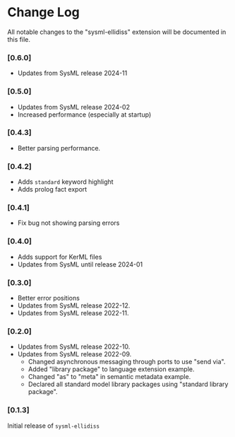 # Change Log

All notable changes to the "sysml-ellidiss" extension will be documented in this file.

### [0.6.0]

- Updates from SysML release 2024-11

### [0.5.0]

- Updates from SysML release 2024-02
- Increased performance (especially at startup)

### [0.4.3]

- Better parsing performance. 

### [0.4.2]

- Adds `standard` keyword highlight
- Adds prolog fact export

### [0.4.1]

- Fix bug  not showing parsing errors

### [0.4.0]

- Adds support for KerML files
- Updates from SysML until release 2024-01 

### [0.3.0]

- Better error positions
- Updates from SysML release 2022-12.
- Updates from SysML release 2022-11.

### [0.2.0]

- Updates from SysML release 2022-10.
- Updates from SysML release 2022-09.
    - Changed asynchronous messaging through ports to use "send via".
    - Added "library package" to language extension example.
    - Changed "as" to "meta" in semantic metadata example.
    - Declared all standard model library packages using "standard library package".

### [0.1.3]

Initial release of `sysml-ellidiss`
